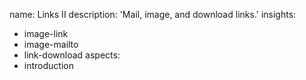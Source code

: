 name: Links II
description: 'Mail, image, and download links.'
insights:
  - image-link
  - image-mailto
  - link-download
aspects:
  - introduction

